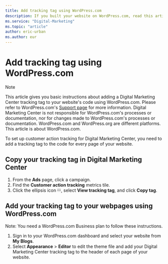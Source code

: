 ```yaml
---
title: Add tracking tag using WordPress.com
description: If you built your website on WordPress.com, read this article to learn how to set up your Digital Marketing Center customer action tracking tag.
ms.service: "Digital-Marketing"
ms.topic: "article"
author: eric-urban
ms.author: eur
---
```


# Add tracking tag using WordPress.com

> [!NOTE]
> This article gives you basic instructions about adding a Digital Marketing Center tracking tag to your website's code using WordPress.com. Please refer to WordPress.com's [Support page](https://go.microsoft.com/fwlink?LinkId=2010496) for more information.
> Digital Marketing Center is not responsible for WordPress.com's processes or documentation, nor for changes made to WordPress.com's processes or documentation.
> WordPress.com and WordPress.org are different platforms. This article is about WordPress.com.

To set up customer action tracking for Digital Marketing Center, you need to add a tracking tag to the code for every page of your website.

## Copy your tracking tag in Digital Marketing Center

1. From the **Ads** page, click a campaign.
1. Find the **Customer action tracking** metrics tile.
1. Click the ellipsis icon ![More information icon](../images/BA_ScreenCap_DeliveryDetails.png), select **View tracking tag**, and click **Copy tag**.

## Add your tracking tag to your webpages using WordPress.com

Note: You need a WordPress.com Business plan to follow these instructions.

1. Sign in to your WordPress.com dashboard and select your website from **My Blogs**.
1. Select **Appearance**&nbsp;&gt;&nbsp;**Editor** to edit the theme file and add your Digital Marketing Center tracking tag to the header of each page of your website.


